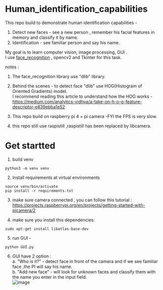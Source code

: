 # Human_identification_capabilities

This repo build to demonstrate human identification capabilities - 
1) Detect new faces -  see a new person , remember his facial features in memory and classify it by name. 
2) Identification  - see familiar person and say his name.

My goal is to learn computer vision, image processing, GUI .    
I use [face_recognition](https://github.com/ageitgey/face_recognition) , opencv2 and Tkinter for this task.


notes :
1) The face_recognition library use "dlib" library. 
2) Behind the scenes - to detect face "dlib" use HOG(Histogram of Oriented Gradients) model.  
I recommend reading this article to understand how the HOG works -
https://medium.com/analytics-vidhya/a-take-on-h-o-g-feature-descriptor-e839ebba1e52

3) This repo build on raspberry pi 4 + pi camera -FYI the FPS is very slow.
4) this repo still use raspistill ,raspistill has been replaced by libcamera.


# Get startted  
1) build venv 
```
python3 -m venv venv
```
2) Install requirements at virtual environments
```
source venv/bin/activate
pip install -r requirements.txt
```

3) make sure camera connected , you can follow this tutorial : <br>
https://projects.raspberrypi.org/en/projects/getting-started-with-picamera/2 <br>


4) make sure you install this dependencies:

```
sudo apt-get install libatlas-base-dev
```

5) run GUI -
```
python GUI.py
```

6) GUI have 2 option :  
a. "Who is it?" - detect face in front of the camera and if we see familiar face ,the PI will say his name.  
b. "Add new face"  - will look for unknown faces and classify them with the name you enter in the input field.  
![image](https://user-images.githubusercontent.com/82320340/153349685-66a8e63c-8655-473a-bf75-c611a2528931.png)


